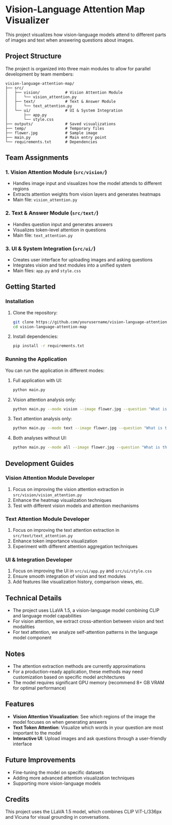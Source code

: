 # Vision-Language Attention Map Visualizer

This project visualizes how vision-language models attend to different parts of images and text when answering questions about images.

## Project Structure

The project is organized into three main modules to allow for parallel development by team members:

```
vision-language-attention-map/
├── src/
│   ├── vision/           # Vision Attention Module
│   │   └── vision_attention.py
│   ├── text/             # Text & Answer Module
│   │   └── text_attention.py
│   └── ui/               # UI & System Integration
│       ├── app.py
│       └── style.css
├── outputs/              # Saved visualizations
├── temp/                 # Temporary files
├── flower.jpg            # Sample image
├── main.py               # Main entry point
└── requirements.txt      # Dependencies
```

## Team Assignments

### 1. Vision Attention Module (`src/vision/`)

- Handles image input and visualizes how the model attends to different regions
- Extracts attention weights from vision layers and generates heatmaps
- Main file: `vision_attention.py`

### 2. Text & Answer Module (`src/text/`)

- Handles question input and generates answers
- Visualizes token-level attention in questions
- Main file: `text_attention.py`

### 3. UI & System Integration (`src/ui/`)

- Creates user interface for uploading images and asking questions
- Integrates vision and text modules into a unified system
- Main files: `app.py` and `style.css`

## Getting Started

### Installation

1. Clone the repository:

   ```bash
   git clone https://github.com/yourusername/vision-language-attention-map.git
   cd vision-language-attention-map
   ```

2. Install dependencies:
   ```bash
   pip install -r requirements.txt
   ```

### Running the Application

You can run the application in different modes:

1. Full application with UI:

   ```bash
   python main.py
   ```

2. Vision attention analysis only:

   ```bash
   python main.py --mode vision --image flower.jpg --question "What is the main object in this image?"
   ```

3. Text attention analysis only:

   ```bash
   python main.py --mode text --image flower.jpg --question "What is the main object in this image?"
   ```

4. Both analyses without UI:
   ```bash
   python main.py --mode all --image flower.jpg --question "What is the main object in this image?"
   ```

## Development Guides

### Vision Attention Module Developer

1. Focus on improving the vision attention extraction in `src/vision/vision_attention.py`
2. Enhance the heatmap visualization techniques
3. Test with different vision models and attention mechanisms

### Text Attention Module Developer

1. Focus on improving the text attention extraction in `src/text/text_attention.py`
2. Enhance token importance visualization
3. Experiment with different attention aggregation techniques

### UI & Integration Developer

1. Focus on improving the UI in `src/ui/app.py` and `src/ui/style.css`
2. Ensure smooth integration of vision and text modules
3. Add features like visualization history, comparison views, etc.

## Technical Details

- The project uses LLaVA 1.5, a vision-language model combining CLIP and language model capabilities
- For vision attention, we extract cross-attention between vision and text modalities
- For text attention, we analyze self-attention patterns in the language model component

## Notes

- The attention extraction methods are currently approximations
- For a production-ready application, these methods may need customization based on specific model architectures
- The model requires significant GPU memory (recommend 8+ GB VRAM for optimal performance)

## Features

- **Vision Attention Visualization**: See which regions of the image the model focuses on when generating answers
- **Text Token Attention**: Visualize which words in your question are most important to the model
- **Interactive UI**: Upload images and ask questions through a user-friendly interface

## Future Improvements

- Fine-tuning the model on specific datasets
- Adding more advanced attention visualization techniques
- Supporting more vision-language models

## Credits

This project uses the LLaVA 1.5 model, which combines CLIP ViT-L/336px and Vicuna for visual grounding in conversations.

